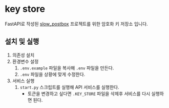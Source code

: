# key store

FastAPI로 작성된 [slow_postbox](https://github.com/chick0/slow_postbox) 프로젝트를 위한 암호화 키 저장소 입니다.

## 설치 및 실행

1. 의존성 설치
2. 환경변수 설정
    1. `.env.example` 파일을 복사해 `.env` 파일을 만든다.
    2. `.env` 파일을 상황에 맞게 수정한다.
3. 서비스 실행
    1. `start.py` 스크립트를 실행해 API 서비스를 실행한다.
       * 토큰을 변경하고 싶다면 `.KEY_STORE` 파일을 삭제후 서비스를 다시 실행하면 된다.

